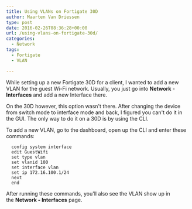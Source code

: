 ```yaml
---
title: Using VLANs on Fortigate 30D
author: Maarten Van Driessen
type: post
date: 2016-02-26T08:36:28+00:00
url: /using-vlans-on-fortigate-30d/
categories:
  - Network
tags:
  - Fortigate
  - VLAN

---
```

While setting up a new Fortigate 30D for a client, I wanted to add a new VLAN for the guest Wi-Fi network. Usually, you just go into **Network** - **Interfaces** and add a new Interface there.

On the 30D however, this option wasn't there. After changing the device from switch mode to interface mode and back, I figured you can't do it in the GUI. The only way to do it on a 30D is by using the CLI.

To add a new VLAN, go to the dashboard, open up the CLI and enter these commands:
```
  config system interface
  edit GuestWifi
  set type vlan
  set vlanid 100
  set interface vlan
  set ip 172.16.100.1/24
  next
  end
```

After running these commands, you'll also see the VLAN show up in the **Network - Interfaces** page.